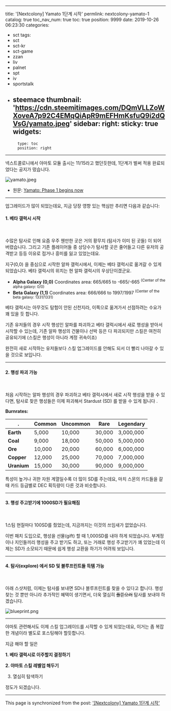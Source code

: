 
---
title: '[Nextcolony] Yamato 1단계 시작'
permlink: nextcolony-yamato-1
catalog: true
toc_nav_num: true
toc: true
position: 9999
date: 2019-10-26 06:23:30
categories:
- sct
tags:
- sct
- sct-kr
- sct-game
- zzan
- liv
- palnet
- spt
- iv
- sportstalk
- steemace
thumbnail: 'https://cdn.steemitimages.com/DQmVLLZoWXoveA7p92C4EMqQiApR9mEFHmKsfuQ9i2dQVsG/yamato.jpeg'
sidebar:
    right:
        sticky: true
widgets:
    -
        type: toc
        position: right
---


넥스트콜로니에서 야마토 모듈 출시는 11/15라고 했던듯한데, 1단계가 벌써 적용 완료되었다는 공지가 떴습니다.

![yamato.jpeg](https://cdn.steemitimages.com/DQmVLLZoWXoveA7p92C4EMqQiApR9mEFHmKsfuQ9i2dQVsG/yamato.jpeg)

* 원문: [Yamato: Phase 1 begins now](https://steemit.com/nextcolony/@nextcolony/yamato-phase-1-begins-now)

---

업그레이드가 많이 되었는데요, 지금 당장 영향 있는 핵심만 추리면 다음과 같습니다:

#### 1. 베타 갤럭시 시작
<br>

수많은 탐사로 인해 요즘 우주 웬만한 곳은 거의 황무지 (탐사가 이미 된 곳들) 이 되어 버렸습니다. 그리고 기존 플레이어들 중 상당수가 탐사할 곳은 줄어들고 다른 유저의 공격받고 등등 이유로 접거나 흥미를 잃고 있었는데요.

지구(0,0) 을 중심으로 시작한 알파 갤럭시에서, 이제는 베타 갤럭시로 옮겨갈 수 있게 되었습니다. 베타 갤럭시의 위치는 현 알파 갤럭시의 우상단이겠군요.

- **Alpha Galaxy (0,0)**
Coordinates area: 665/665 to -665/-665 
<sup>(Center of the alpha galaxy: 0/0)</sup>
- **Beta Galaxy (1,1)** 
Coordinates area: 666/666 to 1997/1997
<sup>(Center of the beta galaxy: 1331/1331)</sup>

베타 갤럭시는 아무것도 탐험이 안된 신천지라,  이쪽으로 옮겨가서 선점하려는 수요가 꽤 있을 듯 합니다. 

기존 유저들의 경우 시작 행성인 알파를 파괴하고 베타 갤럭시에서 새로 행성을 받아서 시작할 수 있는데, 기존 알파 행성의 건물이나 선박 등은 다 파괴되지만 스킬은 여전히 공유되기에 (스킬은 행성이 아니라 계정 귀속이죠) 

완전히 새로 시작하는 유저들보다 스킬 업그레이드를 안해도 되서 더 빨리 나아갈 수 있을 것으로 보입니다.

---

#### 2. 행성 파괴 가능
<br>

처음 시작하는 알파 행성의 경우 파괴하고 베타 갤럭시에서 새로 시작 행성을 받을 수 있다면, 탐사로 찾은 행성들은 이제 파괴해서 Stardust (SD) 를 받을 수 있게 됩니다 .

**Burnrates:**

. | Common | Uncommon | Rare | Legendary
------------ | ------------- | ------------- | ------------- | -------------
**Earth** | 5,000 | 10,000 | 30,000 | 3,000,000
**Coal** | 9,000 | 18,000 | 50,000 | 5,000,000
**Ore** | 10,000 | 20,000 | 60,000 | 6,000,000
**Copper** | 12,000 | 25,000 | 70,000 | 7,000,000
**Uranium** | 15,000 | 30,000 | 90,000 | 9,000,000

특성이 높거나 귀한 자원 계열일수록 더 많이 SD를 주는데요, 마치 스몬의 카드들을 갈 때 카드 등급별로 DEC 획득량이 다른 것과 비슷합니다.

---

#### 3. 행성 주고받기에 1000SD가 필요해짐
<br>

1스팀 현질마다 100SD를 줬었는데, 지금까지는 이것의 쓰임새가 없었습니다.

이번 패치 도입으로, 행성을 선물(gift) 할 때 1,000SD를 내야 하게 되었습니다. 부계정이나 지인들끼리 행성을 주고 받기도 하고, 또는 거래로 행성 주고받기가 꽤 있었는데 이제는 SD가 소모되기 때문에 쉽게 행성 교환을 하기가 어려워 보입니다.

---

#### 4. 탐사(explore) 에서 SD 및 블루프린트들 득템 가능
<br>

아래 스샷처럼, 이제는 탐사를 보내면 SD나 블루프린트를 찾을 수 있다고 합니다. 행성 찾는 것 뿐만 아니라 추가적인 혜택이 생기면서, 더욱 열심히 ~~풀뜯으러~~ 탐사를 보내야 하겠습니다.

![blueprint.png](https://cdn.steemitimages.com/DQmRNHp79UVa45W2K4yAPfxkpm86LVDEtzQBsMXM6954L3C/blueprint.png)



---

야마토 관련해서도 이제 스킬 업그레이드를 시작할 수 있게 되었는데요, 이거는 좀 복잡한 개념이라 별도로 포스팅해야 할듯합니다. 

지금 해야 할 일은

**1. 베타 갤럭시로 이주할지 결정하기**

**2. 야마토 스킬 레벨업 해두기**

3. 열심히 탐색하기

정도가 되겠습니다.

- - -

This page is synchronized from the post: ['[Nextcolony] Yamato 1단계 시작'](https://steemit.com/@glory7/nextcolony-yamato-1)
